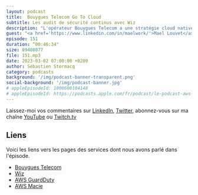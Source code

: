```yaml
---
layout: podcast
title:  Bouygues Telecom Go To Cloud
subtitle: Les audit de sécurité continus avec Wiz
description: "L'opérateur Bouygues Telecom a une stratégie cloud native first pour toutes les nouvelles applications et a migré plus de la moitié de ses applications traditionnelles. Bouygues est un opérateur d'importance vitale, soumis à différentes obligations légales. Dans cet épisode, nous parlons des méthodes et outils utilisés pour répondre à ces obligations, notamment les outils de Wiz et AWS GuardDuty, pour une analyse en continu de leur chaîne de déploiement et une analyse en continu des déploiements et détecter d'éventuelle déviations. Environ 800 personnes ont été formées et sensibilisées aux techniques de sécurité continue."
guest: "<a href='https://www.linkedin.com/in/maelwork/'>Mael Louvet</a>, Responsable du pôle expertise Cloud chez Bouyges Telecom et "<a href='https://www.linkedin.com/in/nicolas-ehrman-629b8910/'>Nicolas Ehrman</a>, Product Marketing Manager, Wiz"
episode: 151
duration: “00:46:34"
size: 89408077
file: 151.mp3
date: 2023-03-02 07:00:00 +0200
author: Sébastien Stormacq
category: podcasts
background: '/img/podcast-banner-transparent.png'
social-background: '/img/podcast-banner.jpg'
# appleEpisodeId: 1000600104148
# appleEpisodeId: https://podcasts.apple.com/fr/podcast/le-podcast-aws-en-français/id1452118442
---
```


Laissez-moi vos commentaires sur [LinkedIn](https://www.linkedin.com/in/sebastienstormacq/), [Twitter](https://twitter.com/sebsto), abonnez-vous sur ma chaîne [YouTube](https://www.youtube.com/sebsto) ou [Twitch.tv](https://www.twitch.tv/sebAWS)

## Liens

Voici les liens vers les pages des services dont nous avons parlé dans l'épisode.

- [Bouygues Telecom](https://www.bouyguestelecom.fr/)
- [Wiz](https://www.wiz.io/)
- [AWS GuardDuty](https://aws.amazon.com/guardduty/)
- [AWS Macie](https://aws.amazon.com/macie/)